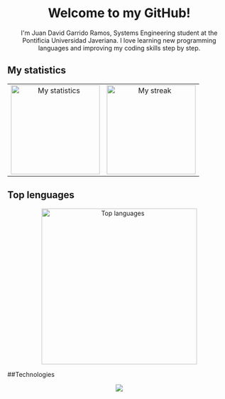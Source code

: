 <h1 align="center">Welcome to my GitHub!</h1>

<p align="center">I'm Juan David Garrido Ramos, Systems Engineering student at the Pontificia Universidad Javeriana. I love learning new programming languages and improving my coding skills step by step.</p>

## My statistics
<table align="center">
  <tr>
    <td align="center">
      <img alt="My statistics" height="200px" src="https://github-readme-stats.vercel.app/api?username=JuanDGarridoR&show_icons=true&theme=transparent"/> 
    </td>
    <td align="center">
      <img alt ="My streak" height="200px" src="https://github-readme-streak-stats.herokuapp.com/?user=JuanDGarridoR&theme=transparent"/>
    </td>
  </tr>
</table>

## Top lenguages
<div align="center">
  <img alt="Top languages" width="350px" src="https://github-readme-stats.vercel.app/api/top-langs/?username=JuanDGarridoR&layout=compact&theme=transparent"/>
</div>

##Technologies
<p align="center">
  <a href="https://skillicons.dev">
    <img src="https://skillicons.dev/icons?i=cpp, java" />
  </a>
</p>
